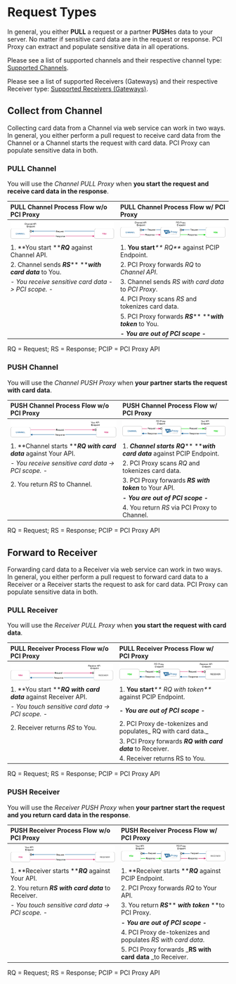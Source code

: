 # Request Types

In general, you either **PULL** a request or a partner **PUSH**es data to your server. No matter if sensitive card data are in the request or response. PCI Proxy can extract and populate sensitive data in all operations.

Please see a list of supported channels and their respective channel type: [Supported Channels](supported-channels.md).

Please see a list of supported Receivers \(Gateways\) and their respective Receiver type: [Supported Receivers \(Gateways\)](supported-receivers.md).

## Collect from Channel

Collecting card data from a Channel via web service can work in two ways. In general, you either perform a pull request to receive card data from the Channel or a Channel starts the request with card data. PCI Proxy can populate sensitive data in both.

### PULL Channel

You will use the _Channel PULL Proxy_ when **you start the request and receive card data in the response**.

| PULL Channel Process Flow w/o PCI Proxy | PULL Channel Process Flow w/ PCI Proxy |
| :--- | :--- |
| ![](../../.gitbook/assets/channel_pull_status_quo_color.png) | ![](../../.gitbook/assets/channel_pull_pciproxy_color.png) |
| 1. **You start **_**RQ**_ against Channel API. | 1. **You start**_** RQ**_ against PCIP Endpoint. |
| 2. Channel sends _**RS**_** **_**with card data**_ to You. | 2. PCI Proxy forwards _RQ_ to _Channel API_. |
| _- You receive sensitive card data -&gt; PCI scope. -_ | 3. Channel sends _RS_ _with card data_ to _PCI Proxy_. |
|  | 4. PCI Proxy scans _RS_ and tokenizes card data. |
|  | 5. PCI Proxy forwards _**RS**_** **_**with token**_ to You. |
|  | _**- You are out of PCI scope -**_ |

RQ = Request; RS = Response; PCIP = PCI Proxy API

### PUSH Channel

You will use the _Channel PUSH Proxy_ when **your partner starts the request with card data**.

| PUSH Channel Process Flow w/o PCI Proxy | PUSH Channel Process Flow w/ PCI Proxy |
| :--- | :--- |
| ![](../../.gitbook/assets/channel_push_status_quo_color.png) | ![](../../.gitbook/assets/channel_push_pciproxy_color%20%281%29.png) |
| 1. **Channel starts **_**RQ with card data**_ against Your API. | 1. _**Channel starts RQ**_** **_**with card data**_ against PCIP Endpoint. |
| _- You receive sensitive card data -&gt; PCI scope. -_ | 2. PCI Proxy scans _RQ_ and tokenizes card data. |
| 2. You return _RS_ to Channel. | 3. PCI Proxy forwards _**RS with token**_ to Your API. |
|  | _**- You are out of PCI scope -**_ |
|  | 4. You return _RS_ via PCI Proxy to Channel. |

RQ = Request; RS = Response; PCIP = PCI Proxy API

## Forward to Receiver

Forwarding card data to a Receiver via web service can work in two ways. In general, you either perform a pull request to forward card data to a Receiver or a Receiver starts the request to ask for card data. PCI Proxy can populate sensitive data in both.

### PULL Receiver

You will use the _Receiver PULL Proxy_ when **you start the request with card data**.

| PULL Receiver Process Flow w/o PCI Proxy | PULL Receiver Process Flow w/ PCI Proxy |
| :--- | :--- |
| ![](../../.gitbook/assets/receiver_pull_status_quo_color.png) | ![](../../.gitbook/assets/receiver_pull_pciproxy_color.png) |
| 1. **You start **_**RQ with card data**_ against Receiver API. | 1. **You start**_** RQ with token**_ against PCIP Endpoint. |
| _- You touch sensitive card data -&gt; PCI scope. -_ | _**- You are out of PCI scope -**_ |
| 2. Receiver returns _RS_ to You. | 2. PCI Proxy de-tokenizes and populates_ RQ with card data._ |
|  | 3. PCI Proxy forwards _**RQ with card data**_ to Receiver. |
|  | 4. Receiver returns RS to You. |

RQ = Request; RS = Response; PCIP = PCI Proxy API

### PUSH Receiver

You will use the _Receiver PUSH Proxy_ when **your partner start the request and you return card data in the response**.

| PUSH Receiver Process Flow w/o PCI Proxy | PUSH Receiver Process Flow w/ PCI Proxy |
| :--- | :--- |
| ![](../../.gitbook/assets/receiver_push_status_quo_color.png) | ![](../../.gitbook/assets/receiver_push_pciproxy_color.png) |
| 1. **Receiver starts **_**RQ**_ against Your API. | 1. **Receiver starts **_**RQ**_ against PCIP Endpoint. |
| 2. You return _**RS with card data**_ to Receiver. | 2. PCI Proxy forwards _RQ_ to Your API. |
| _- You touch sensitive card data -&gt; PCI scope. -_ | 3. You return _**RS**_** **_**with token**_** **to PCI Proxy. |
|  | _**- You are out of PCI scope -**_ |
|  | 4. PCI Proxy de-tokenizes and populates _RS with card data_. |
|  | 5. PCI Proxy forwards \_**RS with card data** \_to Receiver. |

RQ = Request; RS = Response; PCIP = PCI Proxy API

